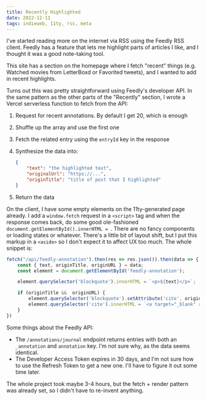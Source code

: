 ```yaml
---
title: Recently Highlighted
date: 2022-12-11
tags: indieweb, 11ty, rss, meta
---
```


I've started reading more on the internet via RSS using the Feedly RSS client. Feedly has a feature
that lets me highlight parts of articles I like, and I thought it was a good note-taking tool.

This site has a section on the homepage where I fetch "recent" things (e.g. Watched movies from LetterBoxd
or Favorited tweets), and I wanted to add in recent highlights.

Turns out this was pretty straightforward using Feedly's developer API. In the same pattern
as the other parts of the "Recently" section, I wrote a Vercel serverless function to fetch from the
API:

1. Request for recent annotations. By default I get 20, which is enough
2. Shuffle up the array and use the first one
3. Fetch the related entry using the `entryId` key in the response
4. Synthesize the data into:

    ```json
    {
        "text": "the highlighted text",
        "originalUrl": "https://...",
        "originTitle": "title of post that I highlighted"
    }
    ```
1. Return the data

On the client, I have some empty elements on the 11ty-generated page already. I add a `window.fetch`
request in a `<script>` tag and when the response comes back, do some good ole-fashioned
`document.getElementById().innerHTML = `. There are no fancy components or loading states or whatever.
There's a little bit of layout shift, but I put this markup in a `<aside>` so I don't expect it to
affect UX too much. The whole snippet is:

```javascript
fetch("/api/feedly-annotation").then(res => res.json()).then(data => {
    const { text, originTitle, originURL } = data;
    const element = document.getElementById('feedly-annotation');

    element.querySelector('blockquote').innerHTML = `<p>${text}</p>`;

    if (originTitle &&  originURL) {
        element.querySelector('blockquote').setAttribute('cite', originURL);
        element.querySelector('cite').innerHTML = `<a target="_blank" rel="noopener noreferrer" href="${originURL}">— ${originTitle}</a>`;
    }
})
```

Some things about the Feedly API:

- The `/annotations/journal` endpoint returns entries with both an `_annotation` and `annotation` key.
I'm not sure why, as the data seems identical.
- The Developer Access Token expires in 30 days, and I'm not sure how to use the Refresh Token to get
a new one. I'll have to figure it out some time later.

The whole project took maybe 3-4 hours, but the fetch + render pattern was already set, so I didn't
have to re-invent anything.
